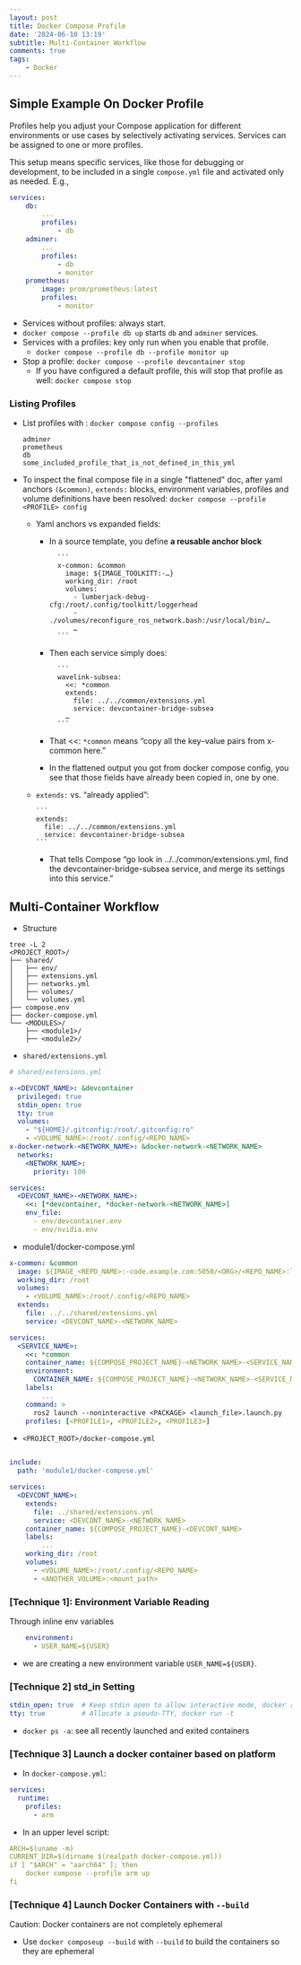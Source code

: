 ```yaml
---
layout: post
title: Docker Compose Profile
date: '2024-06-10 13:19'
subtitle: Multi-Container Workflow
comments: true
tags:
    - Docker
---
```




## Simple Example On Docker Profile

Profiles help you adjust your Compose application for different environments or use cases by selectively activating services. Services can be assigned to one or more profiles.

This setup means specific services, like those for debugging or development, to be included in a single `compose.yml` file and activated only as needed.
E.g.,

```yaml
services:
    db:
        ...
        profiles:
            - db
    adminer:
        ...
        profiles:
            - db
            - monitor
    prometheus:
        image: prom/prometheus:latest
        profiles:
            - monitor
```

- Services without profiles: always start.
- `docker compose --profile db up` starts `db` and `adminer` services.
- Services with a profiles: key only run when you enable that profile.
  - `docker compose --profile db --profile monitor up`
- Stop a profile: `docker compose --profile devcontainer stop`
  - If you have configured a default profile, this will stop that profile as well: `docker compose stop`

### Listing Profiles

- List profiles with : `docker compose config --profiles`

    ```
    adminer
    prometheus
    db
    some_included_profile_that_is_not_defined_in_this_yml
    ```

- To inspect the final compose file in a single "flattened" doc, after yaml anchors `(&common)`, `extends:` blocks, environment variables, profiles and volume definitions have been resolved: `docker compose --profile <PROFILE> config`
  - Yaml anchors vs expanded fields:
    - In a source template, you define **a reusable anchor block**

            ```
            x-common: &common
              image: ${IMAGE_TOOLKITT:-…}
              working_dir: /root
              volumes:
                - lumberjack-debug-cfg:/root/.config/toolkitt/loggerhead
                - ./volumes/reconfigure_ros_network.bash:/usr/local/bin/…
                …
            ```

    - Then each service simply does:

            ```
            wavelink-subsea:
              <<: *common
              extends:
                file: ../../common/extensions.yml
                service: devcontainer-bridge-subsea
              …
            ```

    - That <<: `*common` means “copy all the key–value pairs from x-common here.”
    - In the flattened output you got from docker compose config, you see that those fields have already been copied in, one by one.
  - `extends:` vs. “already applied”:

        ```
        extends:
          file: ../../common/extensions.yml
          service: devcontainer-bridge-subsea
        ```

    - That tells Compose “go look in ../../common/extensions.yml, find the devcontainer-bridge-subsea service, and merge its settings into this service.”

## Multi-Container Workflow

- Structure

```
tree -L 2
<PROJECT_ROOT>/
├── shared/
│   ├── env/
│   ├── extensions.yml
│   ├── networks.yml
│   ├── volumes/
│   └── volumes.yml
├── compose.env
├── docker-compose.yml
└── <MODULES>/
    ├── <module1>/
    ├── <module2>/
```

- `shared/extensions.yml`

```yaml
# shared/extensions.yml

x-<DEVCONT_NAME>: &devcontainer
  privileged: true
  stdin_open: true
  tty: true
  volumes:
    - "${HOME}/.gitconfig:/root/.gitconfig:ro"
    - <VOLUME_NAME>:/root/.config/<REPO_NAME>
x-docker-network-<NETWORK_NAME>: &docker-network-<NETWORK_NAME>
  networks:
    <NETWORK_NAME>:
      priority: 100

services:
  <DEVCONT_NAME>-<NETWORK_NAME>:
    <<: [*devcontainer, *docker-network-<NETWORK_NAME>]
    env_file:
      - env/devcontainer.env
      - env/nvidia.env
```

- module1/docker-compose.yml

```yaml
x-common: &common
  image: ${IMAGE_<REPO_NAME>:-code.example.com:5050/<ORG>/<REPO_NAME>:latest}
  working_dir: /root
  volumes:
    - <VOLUME_NAME>:/root/.config/<REPO_NAME>
  extends:
    file: ../../shared/extensions.yml
    service: <DEVCONT_NAME>-<NETWORK_NAME>

services:
  <SERVICE_NAME>:
    <<: *common
    container_name: ${COMPOSE_PROJECT_NAME}-<NETWORK_NAME>-<SERVICE_NAME>
    environment:
      CONTAINER_NAME: ${COMPOSE_PROJECT_NAME}-<NETWORK_NAME>-<SERVICE_NAME>
    labels:
        ...
    command: >
      ros2 launch --noninteractive <PACKAGE> <launch_file>.launch.py
    profiles: [<PROFILE1>, <PROFILE2>, <PROFILE3>]
```

- `<PROJECT_ROOT>/docker-compose.yml`

```yaml

include:
  path: 'module1/docker-compose.yml'

services:
  <DEVCONT_NAME>:
    extends:
      file: ../shared/extensions.yml
      service: <DEVCONT_NAME>-<NETWORK_NAME>
    container_name: ${COMPOSE_PROJECT_NAME}-<DEVCONT_NAME>
    labels:
        ... 
    working_dir: /root
    volumes:
      - <VOLUME_NAME>:/root/.config/<REPO_NAME>
      - <ANOTHER_VOLUME>:<mount_path>
```

### [Technique 1]: Environment Variable Reading

Through inline env variables

```yaml
    environment:
      - USER_NAME=${USER}
```

- we are creating a new environment variable `USER_NAME=${USER}`.

### [Technique 2]  std_in Setting

```yaml
stdin_open: true  # Keep stdin open to allow interactive mode, docker run -i
tty: true         # Allocate a pseudo-TTY, docker run -t
```

- `docker ps -a`: see all recently launched and exited containers

### [Technique 3] Launch a docker container based on platform

- In `docker-compose.yml`:

```yaml
services:
  runtime:
    profiles:
      - arm
```

- In an upper level script:

```yaml
ARCH=$(uname -m)
CURRENT_DIR=$(dirname $(realpath docker-compose.yml))
if [ "$ARCH" = "aarch64" ]; then
    docker compose --profile arm up
fi
```

### [Technique 4] Launch Docker Containers with `--build`

Caution: Docker containers are not completely ephemeral

- Use `docker composeup --build` with `--build` to build the containers so they are ephemeral
